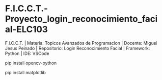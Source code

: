 # F.I.C.C.T.-Proyecto_login_reconocimiento_facial-ELC103
F.I.C.C.T. | Materia: Topicos Avanzados de Programacion | Docente: Miguel Jesus Peinado | Repositorio: Login Reconocimiento Facial | Framework: Python | IDE: VSCode


pip install opencv-python

pip install matplotlib

